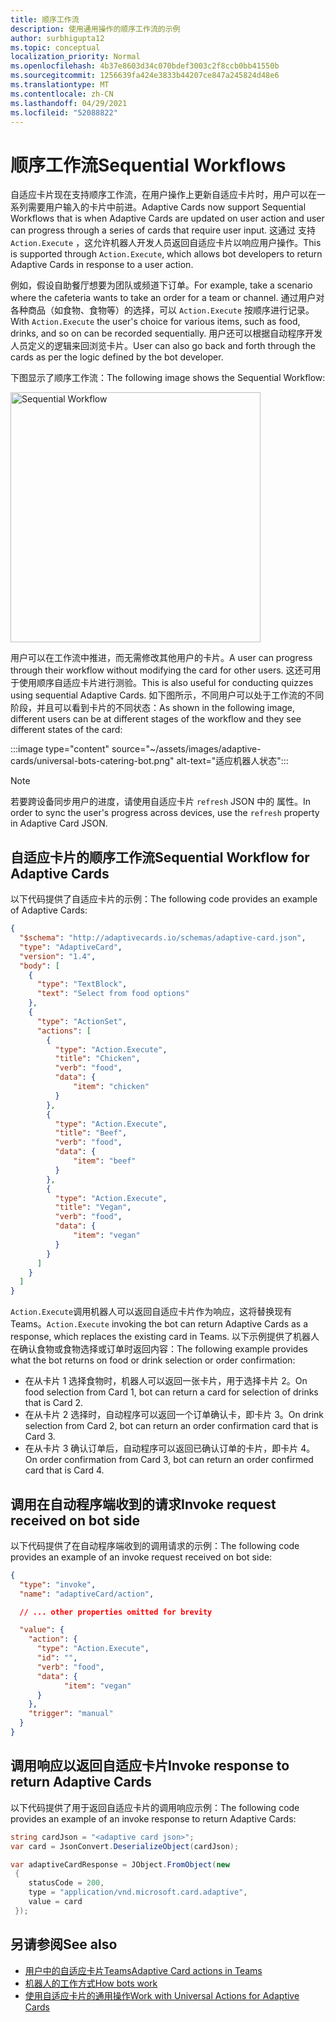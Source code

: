 ```yaml
---
title: 顺序工作流
description: 使用通用操作的顺序工作流的示例
author: surbhigupta12
ms.topic: conceptual
localization_priority: Normal
ms.openlocfilehash: 4b37e8603d34c070bdef3003c2f8ccb0bb41550b
ms.sourcegitcommit: 1256639fa424e3833b44207ce847a245824d48e6
ms.translationtype: MT
ms.contentlocale: zh-CN
ms.lasthandoff: 04/29/2021
ms.locfileid: "52088822"
---
```

# <a name="sequential-workflows"></a><span data-ttu-id="c45e4-103">顺序工作流</span><span class="sxs-lookup"><span data-stu-id="c45e4-103">Sequential Workflows</span></span>

<span data-ttu-id="c45e4-104">自适应卡片现在支持顺序工作流，在用户操作上更新自适应卡片时，用户可以在一系列需要用户输入的卡片中前进。</span><span class="sxs-lookup"><span data-stu-id="c45e4-104">Adaptive Cards now support Sequential Workflows that is when Adaptive Cards are updated on user action and user can progress through a series of cards that require user input.</span></span> <span data-ttu-id="c45e4-105">这通过 支持 `Action.Execute` ，这允许机器人开发人员返回自适应卡片以响应用户操作。</span><span class="sxs-lookup"><span data-stu-id="c45e4-105">This is supported through `Action.Execute`, which allows bot developers to return Adaptive Cards in response to a user action.</span></span>

<span data-ttu-id="c45e4-106">例如，假设自助餐厅想要为团队或频道下订单。</span><span class="sxs-lookup"><span data-stu-id="c45e4-106">For example, take a scenario where the cafeteria wants to take an order for a team or channel.</span></span> <span data-ttu-id="c45e4-107">通过用户对各种商品（如食物、食物等）的选择，可以 `Action.Execute` 按顺序进行记录。</span><span class="sxs-lookup"><span data-stu-id="c45e4-107">With `Action.Execute` the user's choice for various items, such as food, drinks, and so on can be recorded sequentially.</span></span> <span data-ttu-id="c45e4-108">用户还可以根据自动程序开发人员定义的逻辑来回浏览卡片。</span><span class="sxs-lookup"><span data-stu-id="c45e4-108">User can also go back and forth through the cards as per the logic defined by the bot developer.</span></span> <br/>

<span data-ttu-id="c45e4-109">下图显示了顺序工作流：</span><span class="sxs-lookup"><span data-stu-id="c45e4-109">The following image shows the Sequential Workflow:</span></span>

<img src="~/assets/images/bots/sequentialWorkflow.gif" alt="Sequential Workflow" width="400"/>

<span data-ttu-id="c45e4-110">用户可以在工作流中推进，而无需修改其他用户的卡片。</span><span class="sxs-lookup"><span data-stu-id="c45e4-110">A user can progress through their workflow without modifying the card for other users.</span></span> <span data-ttu-id="c45e4-111">这还可用于使用顺序自适应卡片进行测验。</span><span class="sxs-lookup"><span data-stu-id="c45e4-111">This is also useful for conducting quizzes using sequential Adaptive Cards.</span></span> <span data-ttu-id="c45e4-112">如下图所示，不同用户可以处于工作流的不同阶段，并且可以看到卡片的不同状态：</span><span class="sxs-lookup"><span data-stu-id="c45e4-112">As shown in the following image, different users can be at different stages of the workflow and they see different states of the card:</span></span>

:::image type="content" source="~/assets/images/adaptive-cards/universal-bots-catering-bot.png" alt-text="适应机器人状态":::

> [!NOTE]
> <span data-ttu-id="c45e4-114">若要跨设备同步用户的进度，请使用自适应卡片 `refresh` JSON 中的 属性。</span><span class="sxs-lookup"><span data-stu-id="c45e4-114">In order to sync the user's progress across devices, use the `refresh` property in Adaptive Card JSON.</span></span>

## <a name="sequential-workflow-for-adaptive-cards"></a><span data-ttu-id="c45e4-115">自适应卡片的顺序工作流</span><span class="sxs-lookup"><span data-stu-id="c45e4-115">Sequential Workflow for Adaptive Cards</span></span>

<span data-ttu-id="c45e4-116">以下代码提供了自适应卡片的示例：</span><span class="sxs-lookup"><span data-stu-id="c45e4-116">The following code provides an example of Adaptive Cards:</span></span>

```JSON
{
  "$schema": "http://adaptivecards.io/schemas/adaptive-card.json",
  "type": "AdaptiveCard",
  "version": "1.4",
  "body": [
    {
      "type": "TextBlock",
      "text": "Select from food options"
    },
    { 
      "type": "ActionSet",
      "actions": [
        {
          "type": "Action.Execute",
          "title": "Chicken",
          "verb": "food",
          "data": {
              "item": "chicken"
          }
        },
        {
          "type": "Action.Execute",
          "title": "Beef",
          "verb": "food",
          "data": {
              "item": "beef"
          }
        },
        {
          "type": "Action.Execute",
          "title": "Vegan",
          "verb": "food",
          "data": {
              "item": "vegan"
          }
        }
      ]
    }
  ]
}
```

<span data-ttu-id="c45e4-117">`Action.Execute`调用机器人可以返回自适应卡片作为响应，这将替换现有Teams。</span><span class="sxs-lookup"><span data-stu-id="c45e4-117">`Action.Execute` invoking the bot can return Adaptive Cards as a response, which replaces the existing card in Teams.</span></span>
<span data-ttu-id="c45e4-118">以下示例提供了机器人在确认食物或食物选择或订单时返回内容：</span><span class="sxs-lookup"><span data-stu-id="c45e4-118">The following example provides what the bot returns on food or drink selection or order confirmation:</span></span>

* <span data-ttu-id="c45e4-119">在从卡片 1 选择食物时，机器人可以返回一张卡片，用于选择卡片 2。</span><span class="sxs-lookup"><span data-stu-id="c45e4-119">On food selection from Card 1, bot can return a card for selection of drinks that is Card 2.</span></span>
* <span data-ttu-id="c45e4-120">在从卡片 2 选择时，自动程序可以返回一个订单确认卡，即卡片 3。</span><span class="sxs-lookup"><span data-stu-id="c45e4-120">On drink selection from Card 2, bot can return an order confirmation card that is Card 3.</span></span>
* <span data-ttu-id="c45e4-121">在从卡片 3 确认订单后，自动程序可以返回已确认订单的卡片，即卡片 4。</span><span class="sxs-lookup"><span data-stu-id="c45e4-121">On order confirmation from Card 3, bot can return an order confirmed card that is Card 4.</span></span>

## <a name="invoke-request-received-on-bot-side"></a><span data-ttu-id="c45e4-122">调用在自动程序端收到的请求</span><span class="sxs-lookup"><span data-stu-id="c45e4-122">Invoke request received on bot side</span></span>

<span data-ttu-id="c45e4-123">以下代码提供了在自动程序端收到的调用请求的示例：</span><span class="sxs-lookup"><span data-stu-id="c45e4-123">The following code provides an example of an invoke request received on bot side:</span></span>

```JSON
{ 
  "type": "invoke",
  "name": "adaptiveCard/action",

  // ... other properties omitted for brevity

  "value": { 
    "action": { 
      "type": "Action.Execute", 
      "id": "", 
      "verb": "food",
      "data": { 
            "item": "vegan"
      } 
    },
    "trigger": "manual" 
  }
}
```

## <a name="invoke-response-to-return-adaptive-cards"></a><span data-ttu-id="c45e4-124">调用响应以返回自适应卡片</span><span class="sxs-lookup"><span data-stu-id="c45e4-124">Invoke response to return Adaptive Cards</span></span>

<span data-ttu-id="c45e4-125">以下代码提供了用于返回自适应卡片的调用响应示例：</span><span class="sxs-lookup"><span data-stu-id="c45e4-125">The following code provides an example of an invoke response to return Adaptive Cards:</span></span>

```C#
string cardJson = "<adaptive card json>";
var card = JsonConvert.DeserializeObject(cardJson);

var adaptiveCardResponse = JObject.FromObject(new
 {
    statusCode = 200,
    type = "application/vnd.microsoft.card.adaptive",
    value = card
 });
```

## <a name="see-also"></a><span data-ttu-id="c45e4-126">另请参阅</span><span class="sxs-lookup"><span data-stu-id="c45e4-126">See also</span></span>

* [<span data-ttu-id="c45e4-127">用户中的自适应卡片Teams</span><span class="sxs-lookup"><span data-stu-id="c45e4-127">Adaptive Card actions in Teams</span></span>](~/task-modules-and-cards/cards/cards-actions.md#adaptive-cards-actions)
* [<span data-ttu-id="c45e4-128">机器人的工作方式</span><span class="sxs-lookup"><span data-stu-id="c45e4-128">How bots work</span></span>](/azure/bot-service/bot-builder-basics?view=azure-bot-service-4.0&preserve-view=true)
* [<span data-ttu-id="c45e4-129">使用自适应卡片的通用操作</span><span class="sxs-lookup"><span data-stu-id="c45e4-129">Work with Universal Actions for Adaptive Cards</span></span>](Work-with-universal-actions-for-adaptive-cards.md)
